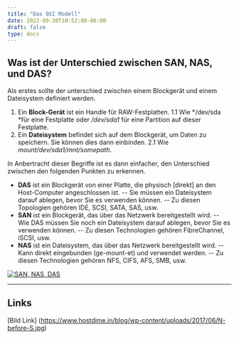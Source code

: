 ```yaml
---
title: "Das OSI Modell"
date: 2022-09-30T10:52:00-06:00
draft: false
type: docs
---
```


## Was ist der Unterschied zwischen SAN, NAS, und DAS?

Als erstes sollte der unterschied zwischen einem Blockgerät und einem Dateisystem definiert werden.
1. Ein **Block-Gerät** ist ein Handle für RAW-Festplatten.
	1.1 Wie */dev/sda *für eine Festplatte oder */dev/sda1* für eine Partition auf dieser Festplatte.
2. Ein **Dateisystem** befindet sich auf dem Blockgerät, um Daten zu speichern. Sie können dies dann einbinden.
	2.1 Wie *mount/dev/sda1/mnt/somepath*.

In Anbertracht dieser Begriffe ist es dann einfacher, den Unterschied zwischen den folgenden Punkten zu erkennen.
- **DAS** ist ein Blockgerät von einer Platte, die physisch [direkt] an den Host-Computer angeschlossen ist.
-- Sie müssen ein Dateisystem darauf ablegen, bevor Sie es verwenden können.
-- Zu diesen Topologien gehören IDE, SCSI, SATA, SAS, usw.
- **SAN** ist ein Blockgerät, das über das Netzwerk bereitgestellt wird.
-- Wie DAS müssen Sie noch ein Dateisystem darauf ablegen, bevor Sie es verwenden können.
-- Zu diesen Technologien gehören FibreChannel, iSCSI, usw.
- **NAS** ist ein Dateisystem, das über das Netzwerk bereitgestellt wird.
-- Kann direkt eingebunden (ge-mount-et) und verwendet werden.
-- Zu diesen Technologien gehören NFS, CIFS, AFS, SMB, usw.

[![SAN, NAS, DAS](https://www.hostdime.in/blog/wp-content/uploads/2017/06/N-before-S.jpg "SAN, NAS, DAS")](https://www.hostdime.in/blog/wp-content/uploads/2017/06/N-before-S.jpg "SAN, NAS, DAS")

------------

## Links
[Bild Link] (https://www.hostdime.in/blog/wp-content/uploads/2017/06/N-before-S.jpg)
